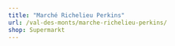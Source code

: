 ```yaml
---
title: "Marché Richelieu Perkins"
url: /val-des-monts/marche-richelieu-perkins/
shop: Supermarkt
---
```

